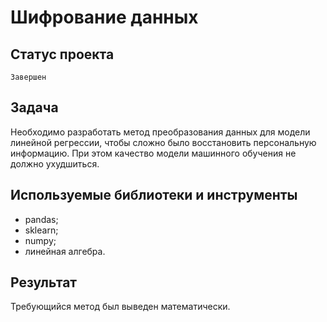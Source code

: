 # Шифрование данных

## Статус проекта
`Завершен`

## Задача
Необходимо разработать метод преобразования данных для модели линейной регрессии, чтобы сложно было восстановить персональную информацию. При этом качество модели машинного обучения не должно ухудшиться.

## Используемые библиотеки и инструменты
- pandas;
- sklearn;
- numpy;
- линейная алгебра.

## Результат
Требующийся метод был выведен математически.
